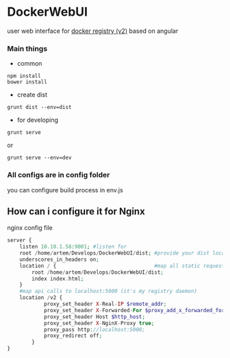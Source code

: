 # DockerWebUI
user web interface for [docker registry (v2)](https://docs.docker.com/registry/spec/api/) based on angular
### Main things
- common

```shell
npm install
bower install
```

- create dist

```shell
grunt dist --env=dist
```

- for developing

```shell
grunt serve
```

or

```shell
grunt serve --env=dev
```

### All configs are in config folder
you can configure build process in env.js

## How can i configure it for Nginx

nginx config file

```php
server {
	listen 10.10.1.58:9001; #listen for
	root /home/artem/Develops/DockerWebUI/dist; #provide your dist location here
	underscores_in_headers on;
	location / {                                #map all static requests
		root /home/artem/Develops/DockerWebUI/dist;
		index index.html;
	}
	#map api calls to localhost:5000 (it's my registry daemon)
	location /v2 {
        	proxy_set_header X-Real-IP $remote_addr;
        	proxy_set_header X-Forwarded-For $proxy_add_x_forwarded_for;
        	proxy_set_header Host $http_host;
        	proxy_set_header X-NginX-Proxy true;
        	proxy_pass http://localhost:5000;
        	proxy_redirect off;
    	}
}
```